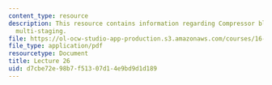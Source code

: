 ```yaml
---
content_type: resource
description: This resource contains information regarding Compressor blading; design;
  multi-staging.
file: https://ol-ocw-studio-app-production.s3.amazonaws.com/courses/16-50-introduction-to-propulsion-systems-spring-2012/d7cbe72e98b7f51307d14e9bd9d1d189_MIT16_50S12_lec26.pdf
file_type: application/pdf
resourcetype: Document
title: Lecture 26
uid: d7cbe72e-98b7-f513-07d1-4e9bd9d1d189
---
```

